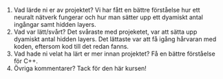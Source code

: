 1. Vad lärde ni er av projektet?
   Vi har fått en bättre förståelse hur ett neuralt nätverk fungerar och hur man sätter upp ett dyamiskt antal ingångar samt hidden layers.
2. Vad var lätt/svårt?
   Det svåraste med projeketet, var att sätta upp dyamiskt antal hidden layers.
   Det lättaste var att få igång hårvaran med koden, eftersom kod till det redan fanns.
3. Vad hade ni velat ha lärt er mer innan projektet?
   Få en bättre förståelse för C++.
4. Övriga kommentarer?
   Tack för den här kursen!
